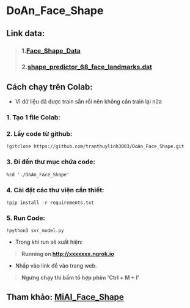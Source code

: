 # DoAn_Face_Shape

## Link data:
> ### 1.[Face\_Shape\_Data](./Data/face_shape_data.zip)
>
> ### 2.[shape\_predictor\_68\_face\_landmarks.dat](http://dlib.net/files/shape_predictor_68_face_landmarks.dat.bz2)
>

## Cách chạy trên Colab:
- Vì dữ liệu đã được train sẵn rồi nên không cần train lại nữa

### 1. Tạo 1 file Colab:

### 2. Lấy code từ github:
```
!gitclone https://github.com/tranthuylinh3003/DoAn_Face_Shape.git
```

### 3. Đi đến thư mục chứa code:
```
%cd './DoAn_Face_Shape'
```

### 4. Cài đặt các thư viện cần thiết:
```
!pip install -r requirements.txt
```

### 5. Run Code:
```
!python3 svr_model.py
```

- Trong khi run sẽ xuất hiện:

> **Running on http://xxxxxxx.ngrok.io**

- Nhấp vào link để vào trang web.

> **Ngưng chạy thì bấm tổ hợp phím 'Ctrl + M + I'**


## Tham khảo: [MiAI\_Face\_Shape](https://github.com/thangnch/MiAI_Face_Shape)




